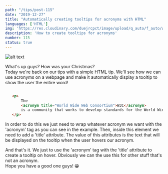 ```yaml
---
path: "/tips/post-115"
date: "2019-12-27"
title: "Automatically creating tooltips for acronyms with HTML"
languages: ['HTML']
img: 'https://res.cloudinary.com/duejrcpct/image/upload/q_auto/f_auto/w_1000/v1587499722/tips/115-1_wmdfnk.png'
description: 'How to create tooltips for acronyms'
number: 115
status: true
---
```


![alt text](https://res.cloudinary.com/duejrcpct/image/upload/q_auto/f_auto/w_1000/v1587499804/tips/115-2_igl08b.png "HTML acronym tooptip")

What's up guys? How was your Christmas?  
Today we're back on our tips with a simple HTML tip. We'll see how we can use acronyms on a webpage and make it automatically display a tooltip to show the user the entire word!

 ```html
 
    <p>
        The 
        <acronym title="World Wide Web Consortium">W3C</acronym> 
        is a community that works to develop standards for the World Wide Web.
    </p>

 ```

In order to do this we just need to wrap whatever acronym we want with the 'acronym' tag as you can see in the example. Then, inside this element we need to add a 'title' attribute. The value of this attributes is the text that will be displayed on the tooltip when the user hovers our acronym.

And that's it. We just to use the 'acronym' tag with the 'title' attribute to create a tooltip on hover. Obviously we can the use this for other stuff that's not an acronym.  
Hope you have a good one guys! 😁